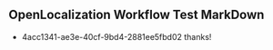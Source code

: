 ## OpenLocalization Workflow Test MarkDown
* 4acc1341-ae3e-40cf-9bd4-2881ee5fbd02 thanks!

<!--HONumber=Aug16_HO5-->


